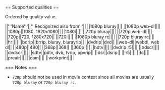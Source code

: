 == Supported qualities ==

Ordered by quality value.

||'''Name'''||'''Recognized also from'''||
||1080p bluray||||
||1080p web-dl||||
||1080p||1080, 1920x1080||
||1080i||||
||720p bluray||||
||720p web-dl||||
||720p||720, 1280x720||
||720i||||
||1080p bluray rc||||
||720p bluray rc||||
||hr||||
||bdrip||brrip, bluray, blurayrip||
||dvdrip||dvd||
||web-dl||webdl, web dl||
||480p||480||
||368p||368||
||360p||||
||hdtv||||
||dvdrip r5||||
||bdscr||||
||dvdscr||||
||sdtv||pdtv, dvb, tvrip, ppvrip||
||dsr||dsrip||
||!r5||||
||tc||||
||preair||||
||cam||||
||workprint||||

=== Notes ===

 * `720p` should not be used in movie context since all movies are usually `720p bluray` or `720p bluray rc`.
